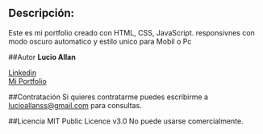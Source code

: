 ## Descripción:

Este es mi portfolio creado con HTML, CSS, JavaScript. responsivnes con modo oscuro automatico y estilo unico para Mobil o Pc

##Autor
**Lucio Allan**

[Linkedin](www.linkedin.com/in/lucioallanss) <br>
[Mi Portfolio](https://lucioallanss.github.io/mi-portfolio/)

##Contratación
Si quieres contratarme puedes escribirme a lucioallanss@gmail.com para consultas.

##Licencia
MIT Public Licence v3.0
No puede usarse comercialmente.
